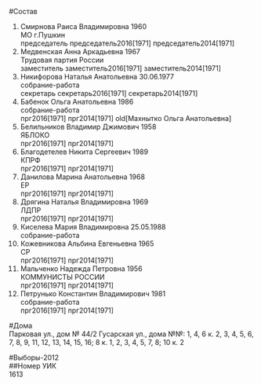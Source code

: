 #Состав  
1. Смирнова Раиса Владимировна 1960  
    МО г.Пушкин  
    председатель председатель2016[1971] председатель2014[1971]  
2. Медвенская Анна Аркадьевна 1967  
    Трудовая партия России  
    заместитель заместитель2016[1971] заместитель2014[1971]  
3. Никифорова Наталья Анатольевна 30.06.1977  
    собрание-работа  
    секретарь секретарь2016[1971] секретарь2014[1971]  
4. Бабенок Ольга Анатольевна 1986  
    собрание-работа  
    прг2016[1971] прг2014[1971] old[Махнытко Ольга Анатольевна]  
5. Белильников Владимир Джимович 1958  
    ЯБЛОКО  
    прг2016[1971] прг2014[1971]  
6. Благодетелев Никита Сергеевич 1989  
    КПРФ  
    прг2016[1971] прг2014[1971]  
7. Данилова Марина Анатольевна 1968  
    ЕР  
    прг2016[1971] прг2014[1971]  
8. Дрягина Наталья Владимировна 1969  
    ЛДПР  
    прг2016[1971] прг2014[1971]  
9. Киселева Мария Владимировна 25.05.1988  
    собрание-работа  
10. Кожевникова Альбина Евгеньевна 1965  
    СР  
    прг2016[1971] прг2014[1971]  
11. Мальченко Надежда Петровна 1956  
    КОММУНИСТЫ РОССИИ  
    прг2016[1971] прг2014[1971]  
12. Петрунько Константин Владимирович 1981  
    собрание-работа  
    прг2016[1971] прг2014[1971]  
  
#Дома  
Парковая ул., дом № 44/2 Гусарская ул., дома №№: 1, 4, 6 к. 2, 3, 4, 5, 6, 7, 8, 9, 11, 12, 13, 14, 15, 16; 8 к. 1, 2, 3, 4, 5, 7, 8; 10 к. 2  
  
#Выборы-2012  
##Номер УИК  
1613  
